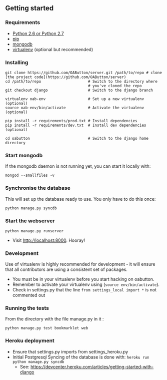 ## Getting started

### Requirements

 * [Python 2.6 or Python 2.7](http://www.python.org/getit/)
 * [pip](http://www.pip-installer.org/en/latest/installing.html)
 * [mongodb](http://docs.mongodb.org/manual/installation/)
 * [virtualenv](https://pypi.python.org/pypi/virtualenv) (optional but
   recommended)

### Installing

```
git clone https://github.com/OAButton/server.git /path/to/repo # clone [the project code](https://github.com/OAButton/server)
cd /path/to/repo                     # Switch to the directory where
                                     # you've cloned the repo
git checkout django                  # Switch to the django branch

virtualenv oab-env                   # Set up a new virtualenv (optional)
source oab-env/bin/activate          # Activate the virtualenv (optional)

pip install -r requirements/prod.txt # Install dependencies
pip install -r requirements/dev.txt  # Install dev dependencies (optional)

cd oabutton                          # Switch to the django home directory
```


### Start mongodb

If the mongodb daemon is not running yet, you can start it locally
with:
```
mongod --smallfiles -v
```


### Synchronise the database

This will set up the database ready to use. You only have to do this once:
```
python manage.py syncdb
```


### Start the webserver

```
python manage.py runserver
```

 * Visit <http://localhost:8000>. Hooray!

### Development

Use of virtualenv is highly recommended for development - it will
ensure that all contributors are using a consistent set of packages.

 * You must be in your virtualenv before you start hacking on oabutton.
 * Remember to activate your virtualenv using (`source env/bin/activate`).
 * Check in settings.py that the line `from settings_local import *`
   is not commented out

### Running the tests

From the directory with the file manage.py in it :
```
python manage.py test bookmarklet web
```

### Heroku deployment

 * Ensure that settings.py imports from settings_heroku.py
 * Initial Postgresql Syncing of the database is done with: `heroku run python manage.py syncdb`
   * See: https://devcenter.heroku.com/articles/getting-started-with-django
